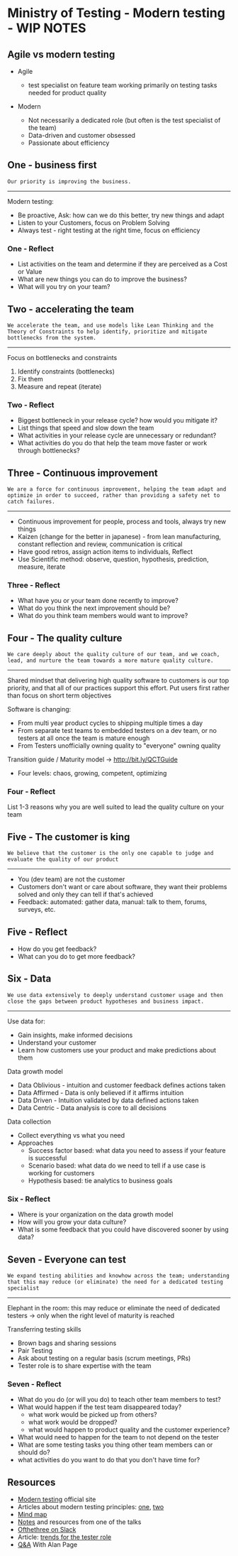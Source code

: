 # Ministry of Testing - Modern testing - WIP NOTES

## Agile vs modern testing

- Agile
  - test specialist on feature team working primarily on testing tasks needed for product quality

- Modern
  - Not necessarily a dedicated role (but often is the test specialist of the team)
  - Data-driven and customer obsessed
  - Passionate about efficiency

## One - business first

`Our priority is improving the business.`

---

Modern testing:

- Be proactive, Ask: how can we do this better, try new things and adapt
- Listen to your Customers, focus on Problem Solving
- Always test - right testing at the right time, focus on efficiency

### One - Reflect

- List activities on the team and determine if they are perceived as a Cost or Value
- What are new things you can do to improve the business?
- What will you try on your team?

## Two - accelerating the team

`We accelerate the team, and use models like Lean Thinking and the Theory of Constraints to help identify, prioritize and mitigate bottlenecks from the system.`

---

Focus on bottlenecks and constraints

1. Identify constraints (bottlenecks)
2. Fix them
3. Measure and repeat (iterate)

### Two - Reflect

- Biggest bottleneck in your release cycle? how would you mitigate it?
- List things that speed and slow down the team
- What activities in your release cycle are unnecessary or redundant?
- What activities do you do that help the team move faster or work through bottlenecks?

## Three - Continuous improvement

`We are a force for continuous improvement, helping the team adapt and optimize in order to succeed, rather than providing a safety net to catch failures.`

---

- Continuous improvement for people, process and tools, always try new things
- Kaizen (change for the better in japanese) - from lean manufacturing, constant reflection and review, communication is critical
- Have good retros, assign action items to individuals, Reflect
- Use Scientific method: observe, question, hypothesis, prediction, measure, iterate

### Three - Reflect

- What have you or your team done recently to improve?
- What do you think the next improvement should be?
- What do you think team members would want to improve?

## Four - The quality culture

`We care deeply about the quality culture of our team, and we coach, lead, and nurture the team towards a more mature quality culture.`

---

Shared mindset that delivering high quality software to customers is our top priority, and that all of our practices support this effort.
Put users first rather than focus on short term objectives

Software is changing:

- From multi year product cycles to shipping multiple times a day
- From separate test teams to embedded testers on a dev team, or no testers at all once the team is mature enough
- From Testers unofficially owning quality to "everyone" owning quality

Transition guide / Maturity model -> <http://bit.ly/QCTGuide>

- Four levels: chaos, growing, competent, optimizing

### Four - Reflect

List 1-3 reasons why you are well suited to lead the quality culture on your team

## Five - The customer is king

`We believe that the customer is the only one capable to judge and evaluate the quality of our product`

---

- You (dev team) are not the customer
- Customers don't want or care about software, they want their problems solved and only they can tell if that's achieved
- Feedback: automated: gather data, manual: talk to them, forums, surveys, etc.

## Five - Reflect

- How do you get feedback?
- What can you do to get more feedback?

## Six - Data

`We use data extensively to deeply understand customer usage and then close the gaps between product hypotheses and business impact.`

---

Use data for:

- Gain insights, make informed decisions
- Understand your customer
- Learn how customers use your product and make predictions about them

Data growth model

- Data Oblivious - intuition and customer feedback defines actions taken
- Data Affirmed - Data is only believed if it affirms intuition
- Data Driven - Intuition validated by data defined actions taken
- Data Centric - Data analysis is core to all decisions

Data collection

- Collect everything vs what you need
- Approaches
  - Success factor based: what data you need to assess if your feature is successful
  - Scenario based: what data do we need to tell if a use case is working for customers
  - Hypothesis based: tie analytics to business goals

### Six - Reflect

- Where is your organization on the data growth model
- How will you grow your data culture?
- What is some feedback that you could have discovered sooner by using data?

## Seven - Everyone can test

`We expand testing abilities and knowhow across the team; understanding that this may reduce (or eliminate) the need for a dedicated testing specialist`

---

Elephant in the room: this may reduce or eliminate the need of dedicated testers -> only when the right level of maturity is reached

Transferring testing skills

- Brown bags and sharing sessions
- Pair Testing
- Ask about testing on a regular basis (scrum meetings, PRs)
- Tester role is to share expertise with the team

### Seven - Reflect

- What do you do (or will you do) to teach other team members to test?
- What would happen if the test team disappeared today?
  - what work would be picked up from others?
  - what work would be dropped?
  - what would happen to product quality and the customer experience?
- What would need to happen for the team to not depend on the tester
- What are some testing tasks you thing other team members can or should do?
- what activities do you want to do that you don't have time for?

## Resources

- [Modern testing](https://moderntesting.org/) official site
- Articles about modern testing principles: [one](https://blog.testproject.io/2022/04/21/modern-testing-principles/), [two](https://testastic.wordpress.com/2019/05/27/modern-testing-principles-explained/)
- [Mind map](https://www.xmind.net/m/mp9j/#)
- [Notes](https://club.ministryoftesting.com/t/the-future-of-test-automation-with-alan-page/50830/2) and resources from one of the talks
- [Ofthethree on Slack](https://oneofthethree.slack.com/join/shared_invite/enQtMzQ4NDAxNjE1OTg2LTExMzQwMmQ2NTBlYzcwYWI4Mjg3NjhmYThlYjdhZmIzZGNmM2MyMGNhNjExMGIwMmE2ODI2YjZmYzU2MmQ4NGQ#/shared-invite/email)
- Article: [trends for the tester role](https://jlottosen.wordpress.com/2021/04/13/trends-for-the-tester-role/)
- [Q&A](https://club.ministryoftesting.com/t/ask-alan-a-question-about-quality-without-qa/37289) With Alan Page
